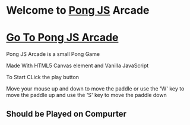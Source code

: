 # Welcome to [Pong JS](https://imagineeeinc.github.io/pongjs/app/) Arcade

# [Go To Pong JS Arcade](https://imagineeeinc.github.io/pongjs/app/)

Pong JS Arcade is a small Pong Game

Made With HTML5 Canvas element and Vanilla JavaScript

To Start CLick the play button

Move your mouse up and down to move the paddle
or use the 'W' key to move the paddle up and use the 'S' key to move the paddle down

## Should be Played on Compurter
